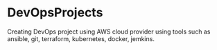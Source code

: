 # DevOpsProjects
Creating DevOps project using AWS cloud provider using tools such as ansible, git, terraform, kubernetes, docker, jemkins.
